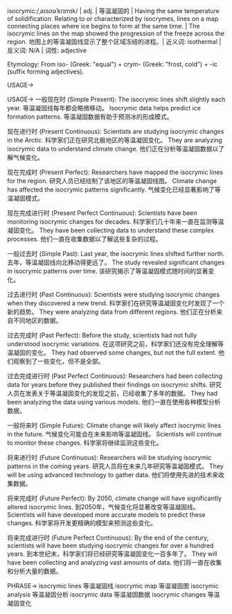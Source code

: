 isocrymic:/ˌaɪsoʊˈkrɪmɪk/ | adj. | 等温凝固的 | Having the same temperature of solidification.  Relating to or characterized by isocrymes, lines on a map connecting places where ice begins to form at the same time. |  The isocrymic lines on the map showed the progression of the freeze across the region.  地图上的等温凝固线显示了整个区域冻结的进程。| 近义词: isothermal | 反义词: N/A | 词性: adjective

Etymology:  From iso- (Greek: "equal") + crym- (Greek: "frost, cold") + -ic (suffix forming adjectives).

USAGE->

USAGE->
一般现在时 (Simple Present):
The isocrymic lines shift slightly each year.  等温凝固线每年都会略微移动。
Isocrymic data helps predict ice formation patterns.  等温凝固数据有助于预测冰的形成模式。


现在进行时 (Present Continuous):
Scientists are studying isocrymic changes in the Arctic.  科学家们正在研究北极地区的等温凝固变化。
They are analyzing isocrymic data to understand climate change.  他们正在分析等温凝固数据以了解气候变化。


现在完成时 (Present Perfect):
Researchers have mapped the isocrymic lines for the region.  研究人员已经绘制了该地区的等温凝固线图。
Climate change has affected the isocrymic patterns significantly.  气候变化已经显著影响了等温凝固模式。


现在完成进行时 (Present Perfect Continuous):
Scientists have been monitoring isocrymic changes for decades.  科学家们几十年来一直在监测等温凝固变化。
They have been collecting data to understand these complex processes.  他们一直在收集数据以了解这些复杂的过程。


一般过去时 (Simple Past):
Last year, the isocrymic lines shifted further north.  去年，等温凝固线向北移动得更远了。
The study revealed significant changes in isocrymic patterns over time.  该研究揭示了等温凝固模式随时间的显著变化。


过去进行时 (Past Continuous):
Scientists were studying isocrymic changes when they discovered a new trend.  科学家们在研究等温凝固变化时发现了一个新的趋势。
They were analyzing data from different regions.  他们正在分析来自不同地区的数据。


过去完成时 (Past Perfect):
Before the study, scientists had not fully understood isocrymic variations.  在这项研究之前，科学家们还没有完全理解等温凝固的变化。
They had observed some changes, but not the full extent.  他们观察到了一些变化，但不是全部。


过去完成进行时 (Past Perfect Continuous):
Researchers had been collecting data for years before they published their findings on isocrymic shifts.  研究人员在发表关于等温凝固变化的发现之前，已经收集了多年的数据。
They had been analyzing the data using various models.  他们一直在使用各种模型分析数据。


一般将来时 (Simple Future):
Climate change will likely affect isocrymic lines in the future.  气候变化可能会在未来影响等温凝固线。
Scientists will continue to monitor these changes.  科学家将继续监测这些变化。


将来进行时 (Future Continuous):
Researchers will be studying isocrymic patterns in the coming years.  研究人员将在未来几年研究等温凝固模式。
They will be using advanced technology to gather data.  他们将使用先进的技术来收集数据。


将来完成时 (Future Perfect):
By 2050, climate change will have significantly altered isocrymic lines.  到2050年，气候变化将显著改变等温凝固线。
Scientists will have developed more accurate models to predict these changes.  科学家将开发更精确的模型来预测这些变化。


将来完成进行时 (Future Perfect Continuous):
By the end of the century, scientists will have been studying isocrymic changes for over a hundred years.  到本世纪末，科学家们将已经研究等温凝固变化一百多年了。
They will have been collecting and analyzing vast amounts of data.  他们将一直在收集和分析大量的数据。


PHRASE->
isocrymic lines 等温凝固线
isocrymic map 等温凝固图
isocrymic analysis 等温凝固分析
isocrymic data 等温凝固数据
isocrymic changes 等温凝固变化